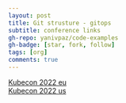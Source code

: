 ```yaml
---
layout: post
title: Git strusture - gitops
subtitle: conference links
gh-repo: yanivpaz/code-examples
gh-badge: [star, fork, follow]
tags: [org]
comments: true
---
```


[Kubecon 2022 eu](https://www.youtube.com/playlist?list=PLj6h78yzYM2MCEgkd8zH0vJWF7jdQ-GRR)   
[Kubecon 2022 us](https://www.youtube.com/playlist?list=PLj6h78yzYM2O5aNpRM71NQyx3WUe1xpTn)  
